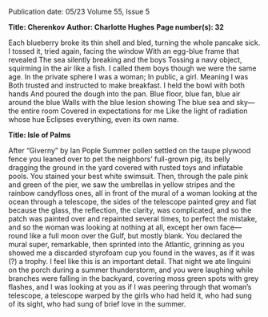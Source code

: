 Publication date: 05/23
Volume 55, Issue 5

**Title: Cherenkov**
**Author: Charlotte Hughes**
**Page number(s): 32**

Each blueberry broke its thin shell
and bled, turning the whole pancake sick.
I tossed it, tried again, facing the window
With an egg-blue frame that revealed
The sea silently breaking and the boys
Tossing a navy object, squirming in the air like a fish.
I called them boys though we were the same
age. In the private sphere I was a woman;
In public, a girl. Meaning I was
Both trusted and instructed to make breakfast.
I held the bowl with both hands
And poured the dough into the pan.
Blue floor, blue fan, blue air around the blue
Walls with the blue lesion showing
The blue sea and sky—the entire room
Covered in expectations for me
Like the light of radiation whose hue
Eclipses everything, even its own name.


**Title: Isle of Palms**

	
After “Giverny” by Ian Pople
Summer pollen settled
on the taupe plywood fence you leaned over
to pet the neighbors’ full-grown
pig, its belly dragging the ground in the yard
covered with rusted toys and inflatable pools. You stained your 
best white swimsuit.
Then, through the pale pink
and green of the pier, we saw the umbrellas
in yellow stripes and the rainbow candyfloss ones, all in front of 
the mural
of a woman looking at the ocean 
through a telescope, the sides
of the telescope painted grey 
and flat because
the glass, the reflection, the clarity,
was complicated, and so the patch was painted
over and repainted several times, to perfect 
the mistake, and so the woman was looking
at nothing at all, except her own face— round 
like a full moon over the Gulf,
but mostly blank. You declared the mural
super, remarkable, then sprinted into the Atlantic,
grinning as you showed me a discarded styrofoam cup you 
found in the waves, as if it was (?) a trophy.
I feel like this is an important detail.
That night we ate linguini on the porch
during a summer thunderstorm, and you were laughing while 
branches were falling
in the backyard, covering moss green spots 
with grey flashes, and I was looking at you
as if I was peering through that woman’s 
telescope, a telescope warped
by the girls who had held it, who had sung of its sight, who had 
sung of brief love in the summer.
